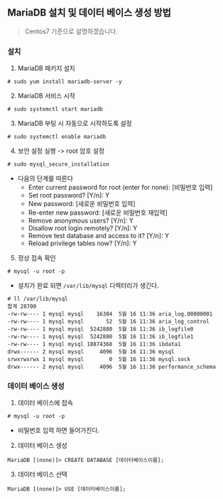 ## MariaDB 설치 및 데이터 베이스 생성 방법

> Centos7 기준으로 설명하겠습니다.

### 설치

1. MariaDB 패키지 설치

```
# sudo yum install mariadb-server -y
```

2. MariaDB 서비스 시작

```
# sudo systemctl start mariadb
```

3. MariaDB 부팅 시 자동으로 시작하도록 설정

```
# sudo systemctl enable mariadb
```

4. 보안 설정 실행 -> root 암호 설정

```
# sudo mysql_secure_installation
```

- 다음의 단계를 따른다
  - Enter current password for root (enter for none): [비밀번호 입력]
  - Set root password? [Y/n]: Y
  - New password: [새로운 비밀번호 입력]
  - Re-enter new password: [새로운 비밀번호 재입력]
  - Remove anonymous users? [Y/n]: Y
  - Disallow root login remotely? [Y/n]: Y
  - Remove test database and access to it? [Y/n]: Y
  - Reload privilege tables now? [Y/n]: Y

5. 정상 접속 확인

```
# mysql -u root -p
```



- 설치가 완료 되면 `/var/lib/mysql` 디렉터리가 생긴다.

```
# ll /var/lib/mysql
합계 28700
-rw-rw---- 1 mysql mysql    16384  5월 16 11:36 aria_log.00000001
-rw-rw---- 1 mysql mysql       52  5월 16 11:36 aria_log_control
-rw-rw---- 1 mysql mysql  5242880  5월 16 11:36 ib_logfile0
-rw-rw---- 1 mysql mysql  5242880  5월 16 11:36 ib_logfile1
-rw-rw---- 1 mysql mysql 18874368  5월 16 11:36 ibdata1
drwx------ 2 mysql mysql     4096  5월 16 11:36 mysql
srwxrwxrwx 1 mysql mysql        0  5월 16 11:36 mysql.sock
drwx------ 2 mysql mysql     4096  5월 16 11:36 performance_schema
```



### 데이터 베이스 생성

1. 데이터 베이스에 접속

```
# mysql -u root -p
```

- 비밀번호 입력 하면 들어가진다.

2. 데이터 베이스 생성

```
MariaDB [(none)]> CREATE DATABASE [데이터베이스이름];
```

3. 데이터 베이스 선택

```
MariaDB [(none)]> USE [데이터베이스이름];
```